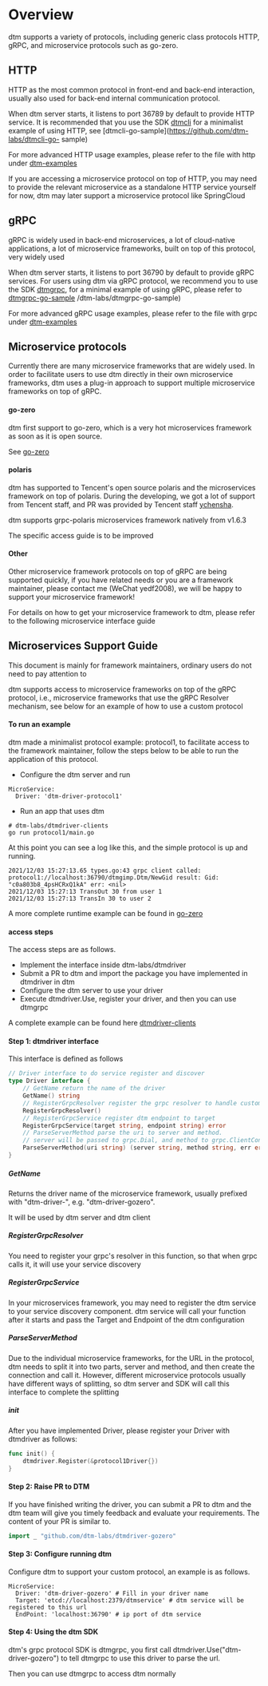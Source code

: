 # Overview

dtm supports a variety of protocols, including generic class protocols HTTP, gRPC, and microservice protocols such as go-zero.

## HTTP

HTTP as the most common protocol in front-end and back-end interaction, usually also used for back-end internal communication protocol.

When dtm server starts, it listens to port 36789 by default to provide HTTP service. It is recommended that you use the SDK [dtmcli](https://github.com/dtm-labs/dtmcli) for a minimalist example of using HTTP, see [dtmcli-go-sample](https://github.com/dtm-labs/dtmcli-go- sample)

For more advanced HTTP usage examples, please refer to the file with http under [dtm-examples](https://github.com/dtm-labs/dtm-examples)

If you are accessing a microservice protocol on top of HTTP, you may need to provide the relevant microservice as a standalone HTTP service yourself for now, dtm may later support a microservice protocol like SpringCloud

## gRPC

gRPC is widely used in back-end microservices, a lot of cloud-native applications, a lot of microservice frameworks, built on top of this protocol, very widely used

When dtm server starts, it listens to port 36790 by default to provide gRPC services. For users using dtm via gRPC protocol, we recommend you to use the SDK [dtmgrpc](https://github.com/dtm-labs/dtmgrpc), for a minimal example of using gRPC, please refer to [dtmgrpc-go-sample](https://github.com) /dtm-labs/dtmgrpc-go-sample)

For more advanced gRPC usage examples, please refer to the file with grpc under [dtm-examples](https://github.com/dtm-labs/dtm-examples)

## Microservice protocols

Currently there are many microservice frameworks that are widely used. In order to facilitate users to use dtm directly in their own microservice frameworks, dtm uses a plug-in approach to support multiple microservice frameworks on top of gRPC.

#### go-zero
dtm first support to go-zero, which is a very hot microservices framework as soon as it is open source.

See [go-zero](./gozero)

#### polaris
dtm has supported to Tencent's open source polaris and the microservices framework on top of polaris. During the developing, we got a lot of support from Tencent staff, and PR was provided by Tencent staff [ychensha](https://github.com/ychensha).

dtm supports grpc-polaris microservices framework natively from v1.6.3

The specific access guide is to be improved

#### Other
Other microservice framework protocols on top of gRPC are being supported quickly, if you have related needs or you are a framework maintainer, please contact me (WeChat yedf2008), we will be happy to support your microservice framework!

For details on how to get your microservice framework to dtm, please refer to the following microservice interface guide

## Microservices Support Guide

This document is mainly for framework maintainers, ordinary users do not need to pay attention to

dtm supports access to microservice frameworks on top of the gRPC protocol, i.e., microservice frameworks that use the gRPC Resolver mechanism, see below for an example of how to use a custom protocol

#### To run an example
dtm made a minimalist protocol example: protocol1, to facilitate access to the framework maintainer, follow the steps below to be able to run the application of this protocol.

- Configure the dtm server and run
```
MicroService:
  Driver: 'dtm-driver-protocol1'
```
- Run an app that uses dtm
```
# dtm-labs/dtmdriver-clients
go run protocol1/main.go
```

At this point you can see a log like this, and the simple protocol is up and running.
```
2021/12/03 15:27:13.65 types.go:43 grpc client called: protocol1://localhost:36790/dtmgimp.Dtm/NewGid result: Gid: "c0a803b8_4psHCRxQ1kA" err: <nil>
2021/12/03 15:27:13 TransOut 30 from user 1
2021/12/03 15:27:13 TransIn 30 to user 2
```

A more complete runtime example can be found in [go-zero](./gozero)

#### access steps

The access steps are as follows.
- Implement the interface inside dtm-labs/dtmdriver
- Submit a PR to dtm and import the package you have implemented in dtmdriver in dtm
- Configure the dtm server to use your driver
- Execute dtmdriver.Use, register your driver, and then you can use dtmgrpc

A complete example can be found here [dtmdriver-clients](https://github.com/dtm-labs/dtmdriver-clients)
#### Step 1: dtmdriver interface
This interface is defined as follows
``` go
// Driver interface to do service register and discover
type Driver interface {
	// GetName return the name of the driver
	GetName() string
	// RegisterGrpcResolver register the grpc resolver to handle custom scheme
	RegisterGrpcResolver()
	// RegisterGrpcService register dtm endpoint to target
	RegisterGrpcService(target string, endpoint string) error
	// ParseServerMethod parse the uri to server and method.
	// server will be passed to grpc.Dial, and method to grpc.ClientConn.invoke
	ParseServerMethod(uri string) (server string, method string, err error)
}
```

##### GetName
Returns the driver name of the microservice framework, usually prefixed with "dtm-driver-", e.g. "dtm-driver-gozero".

It will be used by dtm server and dtm client

##### RegisterGrpcResolver
You need to register your grpc's resolver in this function, so that when grpc calls it, it will use your service discovery

##### RegisterGrpcService
In your microservices framework, you may need to register the dtm service to your service discovery component. dtm service will call your function after it starts and pass the Target and Endpoint of the dtm configuration

##### ParseServerMethod
Due to the individual microservice frameworks, for the URL in the protocol, dtm needs to split it into two parts, server and method, and then create the connection and call it. However, different microservice protocols usually have different ways of splitting, so dtm server and SDK will call this interface to complete the splitting

##### init
After you have implemented Driver, please register your Driver with dtmdriver as follows:
``` go
func init() {
	dtmdriver.Register(&protocol1Driver{})
}
```
#### Step 2: Raise PR to DTM
If you have finished writing the driver, you can submit a PR to dtm and the dtm team will give you timely feedback and evaluate your requirements. The content of your PR is similar to.
``` go
import _ "github.com/dtm-labs/dtmdriver-gozero"
```

#### Step 3: Configure running dtm
Configure dtm to support your custom protocol, an example is as follows.
```
MicroService:
  Driver: 'dtm-driver-gozero' # Fill in your driver name
  Target: 'etcd://localhost:2379/dtmservice' # dtm service will be registered to this url
  EndPoint: 'localhost:36790' # ip port of dtm service
```

#### Step 4: Using the dtm SDK
dtm's grpc protocol SDK is dtmgrpc, you first call dtmdriver.Use("dtm-driver-gozero") to tell dtmgrpc to use this driver to parse the url.

Then you can use dtmgrpc to access dtm normally
